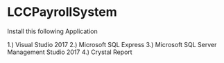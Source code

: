 # LCCPayrollSystem

Install this following Application

1.) Visual Studio 2017
2.) Microsoft SQL Express
3.) Microsoft SQL Server Management Studio 2017
4.) Crystal Report
